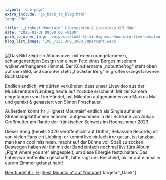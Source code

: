 ```yaml
---
layout: 'sub-page'
extra_include: 'go_back_to_blog.html'
lang: 'de'

title: '„Highest Mountain“ Livesession & Livevideo OUT NOW'
date: '2025-01-31 09:00:00 +0100'
path_to_other_lang: 'en/posts/2025-01-31-Highest-Mountain-live-session-live-video-OUT-NOW/'
blog_list_image: 'IMG_7135.JPG_1000_70percent.webp'
---
```

![Das Bild zeigt ein Albumcover mit einem orangefarbenen, schlangenartigen Design vor einem Foto eines Berges mit einem wolkenverhangenen Himmel. Der Künstlername „nobutthefrog“ steht oben auf dem Bild, und darunter steht „höchster Berg“ in großen orangefarbenen Buchstaben.](../../../assets/img/posts/IMG_7135.JPG_1000_70percent.webp "Featured Blog Post Foto")


Endlich endlich, wir dürfen verkünden, dass unser Livevideo aus der Musikzentrale Nürnberg heute auf Youtube erscheint!<!--more--> Mit der Kamera eingefangen von Tim Händel, mit Mikrofon aufgenommen von Markus Mai und gemixt & gemastert von Simon Froschauer.

Außerdem könnt ihr „Highest Mountain“ endlich als Single auf allen Streamingplattformen anhören, aufgenommen in der Scheune von Ankas Großmutter am Rande der fränkischen Schweiz im Hochsommer 2023.

Dieser Song (bereits 2020 veröffentlicht auf Driftin’, Bekassine Records) ist von vielen Fans ein
Liebling; er kommt live einfach irre gut an, ist tanzbar, man kann cool mitsingen, macht auf der
Bühne voll Spaß zu zocken. Deswegen haben wir ihn mit der Band einfach nochmal live fürs Album „Right where you are“ eingespielt, um diese Energie festzuhalten. Das haben wir hoffentlich geschafft, bitte sagt uns Bescheid, ob ihr auf einmal in eurem Zimmer getanzt habt!

[Hier findet ihr „Highest Mountain“ auf Youtube](https://youtu.be/mJsJ-YvLBSM?feature=shared){:target="_blank"}
